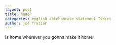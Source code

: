 ```yaml
---
layout: post
title: home
categories: english catchphrase statement Tshirt
author: joe frazier
---
```

Is home wherever you gonna make it home
